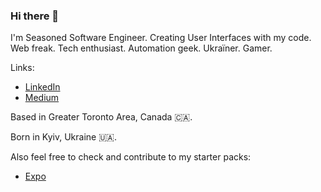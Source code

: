 ### Hi there 👋

I'm Seasoned Software Engineer. Creating User Interfaces with my code. Web freak. Tech enthusiast. Automation geek. Ukraїner. Gamer.

Links:
- [LinkedIn](https://www.linkedin.com/in/yev-moroz/)
- [Medium](https://medium.com/@yev-moroz)

Based in Greater Toronto Area, Canada 🇨🇦.

Born in Kyiv, Ukraine 🇺🇦.

Also feel free to check and contribute to my starter packs:
 - [Expo](https://github.com/yevmoroz/expo-starter)
 
